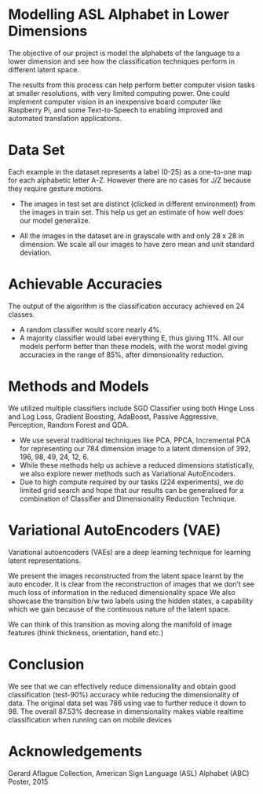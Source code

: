 # Modelling ASL Alphabet in Lower Dimensions

The objective of our project is model the alphabets of the language to a lower dimension and see how the classification
techniques perform in different latent space.

The results from this process can help perform better computer vision tasks at smaller resolutions, with very limited
computing power. One could implement computer vision in an inexpensive board computer like Raspberry Pi, and some Text-to-Speech to enabling improved and automated translation applications.


# Data Set

Each example in the dataset represents a label (0-25) as a one-to-one map for each alphabetic letter A-Z. However there are no cases for J/Z because they require gesture motions.

* The images in test set are distinct (clicked in different environment) from the images in train set. This
help us get an estimate of how well does our model generalize.

* All the images in the dataset are in grayscale with and only 28 x 28 in dimension. We scale all our images
to have zero mean and unit standard deviation.

# Achievable Accuracies
The output of the algorithm is the classification accuracy achieved on 24 classes.
* A random classifier would score nearly 4%.
* A majority classifier would label everything E, thus giving 11%. All our models perform better than these models, with the worst model giving accuracies in the range of 85%, after dimensionality reduction.

# Methods and Models

We utilized multiple classifiers include SGD Classifier using both Hinge Loss and Log Loss,
Gradient Boosting, AdaBoost, Passive Aggressive, Perception, Random Forest and QDA.

* We use several traditional techniques like PCA, PPCA, Incremental PCA for representing our 784 dimension image to a latent dimension of 392, 196, 98, 49, 24, 12, 6.
* While these methods help us achieve a reduced dimensions statistically, we also explore newer methods such as Variational AutoEncoders.
* Due to high compute required by our tasks (224 experiments), we do limited grid search and hope that our results can be generalised for a combination of Classifier and Dimensionality Reduction Technique.


# Variational AutoEncoders (VAE)

Variational autoencoders (VAEs) are a deep learning technique for learning latent representations.

We present the images reconstructed from the latent space learnt by the auto encoder. It is clear from the reconstruction of images that we don’t see much loss of information in the reduced dimensionality space We also showcase the transition b/w two
labels using the hidden states, a capability which we gain because of the continuous nature of the latent space.

We can think of this transition as moving along the manifold of image features (think thickness, orientation, hand etc.)

# Conclusion

We see that we can effectively reduce dimensionality and obtain good classification (test-90%) accuracy while reducing the
dimensionality of data. The original data set was 786 using vae to further reduce it down to 98.
The overall 87.53% decrease in dimensionality makes viable realtime classification when running can on mobile devices


# Acknowledgements
Gerard Aflague Collection, American Sign Language (ASL) Alphabet (ABC) Poster, 2015

